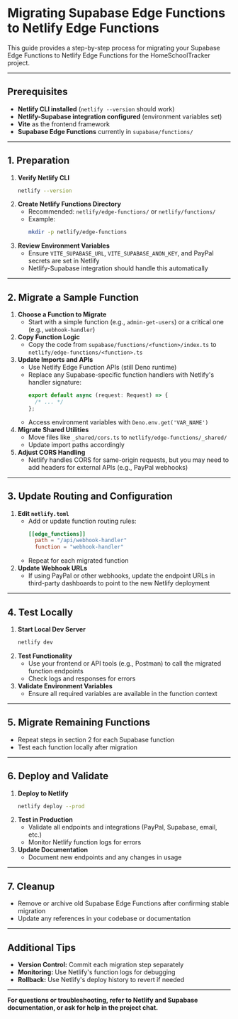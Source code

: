 # Migrating Supabase Edge Functions to Netlify Edge Functions

This guide provides a step-by-step process for migrating your Supabase Edge Functions to Netlify Edge Functions for the HomeSchoolTracker project.

---

## Prerequisites

- **Netlify CLI installed** (`netlify --version` should work)
- **Netlify-Supabase integration configured** (environment variables set)
- **Vite** as the frontend framework
- **Supabase Edge Functions** currently in `supabase/functions/`

---

## 1. Preparation

1. **Verify Netlify CLI**
   ```sh
   netlify --version
   ```
2. **Create Netlify Functions Directory**
   - Recommended: `netlify/edge-functions/` or `netlify/functions/`
   - Example:
     ```sh
     mkdir -p netlify/edge-functions
     ```
3. **Review Environment Variables**
   - Ensure `VITE_SUPABASE_URL`, `VITE_SUPABASE_ANON_KEY`, and PayPal secrets are set in Netlify
   - Netlify-Supabase integration should handle this automatically

---

## 2. Migrate a Sample Function

1. **Choose a Function to Migrate**
   - Start with a simple function (e.g., `admin-get-users`) or a critical one (e.g., `webhook-handler`)
2. **Copy Function Logic**
   - Copy the code from `supabase/functions/<function>/index.ts` to `netlify/edge-functions/<function>.ts`
3. **Update Imports and APIs**
   - Use Netlify Edge Function APIs (still Deno runtime)
   - Replace any Supabase-specific function handlers with Netlify's handler signature:
     ```ts
     export default async (request: Request) => {
       /* ... */
     };
     ```
   - Access environment variables with `Deno.env.get('VAR_NAME')`
4. **Migrate Shared Utilities**
   - Move files like `_shared/cors.ts` to `netlify/edge-functions/_shared/`
   - Update import paths accordingly
5. **Adjust CORS Handling**
   - Netlify handles CORS for same-origin requests, but you may need to add headers for external APIs (e.g., PayPal webhooks)

---

## 3. Update Routing and Configuration

1. **Edit `netlify.toml`**
   - Add or update function routing rules:
     ```toml
     [[edge_functions]]
       path = "/api/webhook-handler"
       function = "webhook-handler"
     ```
   - Repeat for each migrated function
2. **Update Webhook URLs**
   - If using PayPal or other webhooks, update the endpoint URLs in third-party dashboards to point to the new Netlify deployment

---

## 4. Test Locally

1. **Start Local Dev Server**
   ```sh
   netlify dev
   ```
2. **Test Functionality**
   - Use your frontend or API tools (e.g., Postman) to call the migrated function endpoints
   - Check logs and responses for errors
3. **Validate Environment Variables**
   - Ensure all required variables are available in the function context

---

## 5. Migrate Remaining Functions

- Repeat steps in section 2 for each Supabase function
- Test each function locally after migration

---

## 6. Deploy and Validate

1. **Deploy to Netlify**
   ```sh
   netlify deploy --prod
   ```
2. **Test in Production**
   - Validate all endpoints and integrations (PayPal, Supabase, email, etc.)
   - Monitor Netlify function logs for errors
3. **Update Documentation**
   - Document new endpoints and any changes in usage

---

## 7. Cleanup

- Remove or archive old Supabase Edge Functions after confirming stable migration
- Update any references in your codebase or documentation

---

## Additional Tips

- **Version Control:** Commit each migration step separately
- **Monitoring:** Use Netlify's function logs for debugging
- **Rollback:** Use Netlify's deploy history to revert if needed

---

**For questions or troubleshooting, refer to Netlify and Supabase documentation, or ask for help in the project chat.**
